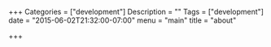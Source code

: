 +++
Categories = ["development"]
Description = ""
Tags = ["development"]
date = "2015-06-02T21:32:00-07:00"
menu = "main"
title = "about"

+++


